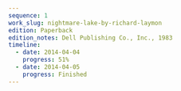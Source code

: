 ```yaml
---
sequence: 1
work_slug: nightmare-lake-by-richard-laymon
edition: Paperback
edition_notes: Dell Publishing Co., Inc., 1983
timeline:
  - date: 2014-04-04
    progress: 51%
  - date: 2014-04-05
    progress: Finished
---
```

